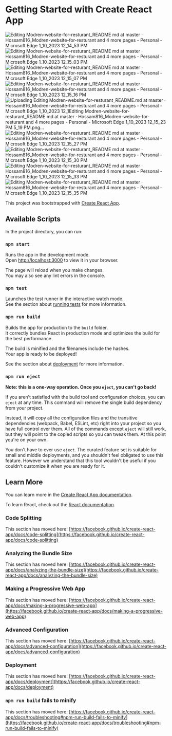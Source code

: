 # Getting Started with Create React App
![Editing Modren-website-for-resturant_README md at master · Hossam816_Modren-website-for-resturant and 4 more pages - Personal - Microsoft​ Edge 1_10_2023 12_14_53 PM](https://user-images.githubusercontent.com/61079017/211527071-68b14c57-3589-4e6d-84fb-5fd626eb3e70.png)
![Editing Modren-website-for-resturant_README md at master · Hossam816_Modren-website-for-resturant and 4 more pages - Personal - Microsoft​ Edge 1_10_2023 12_15_03 PM](https://user-images.githubusercontent.com/61079017/211527081-2e085e38-335b-4377-8219-c0aacf6319a8.png)
![Editing Modren-website-for-resturant_README md at master · Hossam816_Modren-website-for-resturant and 4 more pages - Personal - Microsoft​ Edge 1_10_2023 12_15_07 PM](https://user-images.githubusercontent.com/61079017/211527089-49601a22-4f08-445a-b805-5c1e995ced89.png)
![Editing Modren-website-for-resturant_README md at master · Hossam816_Modren-website-for-resturant and 4 more pages - Personal - Microsoft​ Edge 1_10_2023 12_15_16 PM](https://user-images.githubusercontent.com/61079017/211527100-df2228c8-b5ab-4a0f-aacd-7919dc618809.png)
![Uploading Editing Modren-website-for-resturant_README.md at master · Hossam816_Modren-website-for-resturant and 4 more pages - Personal - Microsoft​ Edge 1_10_2023 12_1![Editing Modren-website-for-resturant_README md at master · Hossam816_Modren-website-for-resturant and 4 more pages - Personal - Microsoft​ Edge 1_10_2023 12_15_23 PM](https://user-images.githubusercontent.com/61079017/211527128-04f313f4-beeb-4f15-b3c5-0eaf282d4171.png)
5_19 PM.png…]()
![Editing Modren-website-for-resturant_README md at master · Hossam816_Modren-website-for-resturant and 4 more pages - Personal - Microsoft​ Edge 1_10_2023 12_15_27 PM](https://user-images.githubusercontent.com/61079017/211527135-cd38cc67-d83e-40b9-bd2d-7e69cffa8455.png)
![Editing Modren-website-for-resturant_README md at master · Hossam816_Modren-website-for-resturant and 4 more pages - Personal - Microsoft​ Edge 1_10_2023 12_15_30 PM](https://user-images.githubusercontent.com/61079017/211527144-d44dd3f0-c982-476a-8444-13e0b71e3620.png)
![Editing Modren-website-for-resturant_README md at master · Hossam816_Modren-website-for-resturant and 4 more pages - Personal - Microsoft​ Edge 1_10_2023 12_15_33 PM](https://user-images.githubusercontent.com/61079017/211527151-1258623c-d592-4142-b402-5f45a7a07c4f.png)
![Editing Modren-website-for-resturant_README md at master · Hossam816_Modren-website-for-resturant and 4 more pages - Personal - Microsoft​ Edge 1_10_2023 12_15_35 PM](https://user-images.githubusercontent.com/61079017/211527164-fc9bb5f1-2719-40ca-adac-fe555866ea18.png)


This project was bootstrapped with [Create React App](https://github.com/facebook/create-react-app).

## Available Scripts

In the project directory, you can run:

### `npm start`

Runs the app in the development mode.\
Open [http://localhost:3000](http://localhost:3000) to view it in your browser.

The page will reload when you make changes.\
You may also see any lint errors in the console.

### `npm test`

Launches the test runner in the interactive watch mode.\
See the section about [running tests](https://facebook.github.io/create-react-app/docs/running-tests) for more information.

### `npm run build`

Builds the app for production to the `build` folder.\
It correctly bundles React in production mode and optimizes the build for the best performance.

The build is minified and the filenames include the hashes.\
Your app is ready to be deployed!

See the section about [deployment](https://facebook.github.io/create-react-app/docs/deployment) for more information.

### `npm run eject`

**Note: this is a one-way operation. Once you `eject`, you can't go back!**

If you aren't satisfied with the build tool and configuration choices, you can `eject` at any time. This command will remove the single build dependency from your project.

Instead, it will copy all the configuration files and the transitive dependencies (webpack, Babel, ESLint, etc) right into your project so you have full control over them. All of the commands except `eject` will still work, but they will point to the copied scripts so you can tweak them. At this point you're on your own.

You don't have to ever use `eject`. The curated feature set is suitable for small and middle deployments, and you shouldn't feel obligated to use this feature. However we understand that this tool wouldn't be useful if you couldn't customize it when you are ready for it.

## Learn More

You can learn more in the [Create React App documentation](https://facebook.github.io/create-react-app/docs/getting-started).

To learn React, check out the [React documentation](https://reactjs.org/).

### Code Splitting

This section has moved here: [https://facebook.github.io/create-react-app/docs/code-splitting](https://facebook.github.io/create-react-app/docs/code-splitting)

### Analyzing the Bundle Size

This section has moved here: [https://facebook.github.io/create-react-app/docs/analyzing-the-bundle-size](https://facebook.github.io/create-react-app/docs/analyzing-the-bundle-size)

### Making a Progressive Web App

This section has moved here: [https://facebook.github.io/create-react-app/docs/making-a-progressive-web-app](https://facebook.github.io/create-react-app/docs/making-a-progressive-web-app)

### Advanced Configuration

This section has moved here: [https://facebook.github.io/create-react-app/docs/advanced-configuration](https://facebook.github.io/create-react-app/docs/advanced-configuration)

### Deployment

This section has moved here: [https://facebook.github.io/create-react-app/docs/deployment](https://facebook.github.io/create-react-app/docs/deployment)

### `npm run build` fails to minify

This section has moved here: [https://facebook.github.io/create-react-app/docs/troubleshooting#npm-run-build-fails-to-minify](https://facebook.github.io/create-react-app/docs/troubleshooting#npm-run-build-fails-to-minify)
